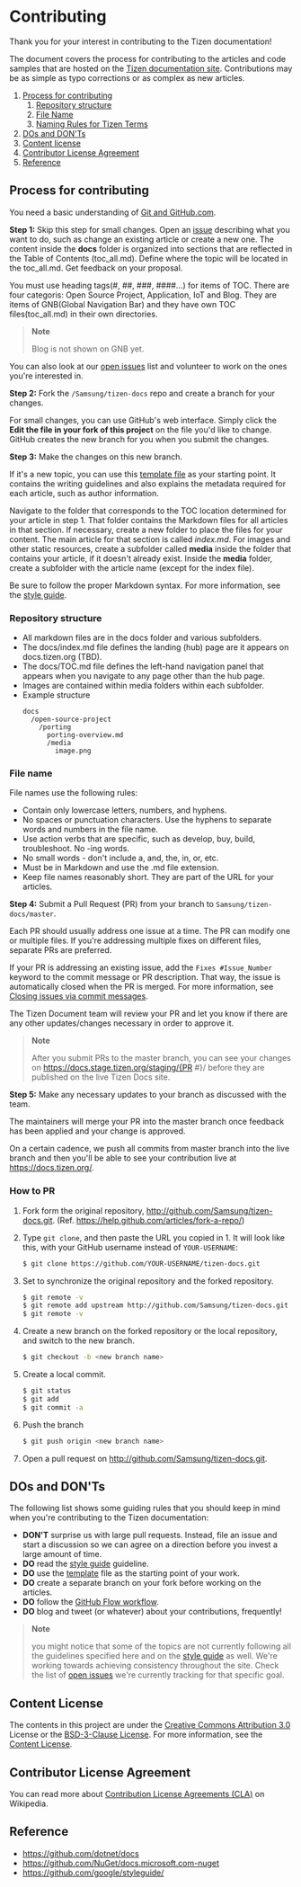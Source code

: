# Contributing

Thank you for your interest in contributing to the Tizen documentation!

The document covers the process for contributing to the articles and code samples that are hosted on the [Tizen documentation site](https://docs.tizen.org/). Contributions may be as simple as typo corrections or as complex as new articles.

1.  [Process for contributing](#process-for-contributing)
    1. [Repository structure](#repository-structure)
    1. [File Name](#file-name)
    1. [Naming Rules for Tizen Terms](./styleguide/naming-rules.md)
1.  [DOs and DON'Ts](#dos-and-donts)
1.  [Content license](#content-license)
1.  [Contributor License Agreement](#contributor-license-agreement)
1.  [Reference](#reference)


## Process for contributing

You need a basic understanding of [Git and GitHub.com](https://guides.github.com/activities/hello-world/).

**Step 1:** Skip this step for small changes. Open an [issue](https://github.com/Samsung/tizen-docs/issues) describing what you want to do, such as change an existing article or create a new one.
The content inside the **docs** folder is organized into sections that are reflected in the Table of Contents (toc_all.md). Define where the topic will be located in the toc_all.md. Get feedback on your proposal.

You must use heading tags(#, ##, ###, ####...) for items of TOC. There are four categoris: Open Source Project, Application, IoT and Blog. They are items of GNB(Global Navigation Bar) and they have own TOC files(toc_all.md) in their own directories.

> **Note**
>
> Blog is not shown on GNB yet.

You can also look at our [open issues](https://github.com/Samsung/tizen-docs/issues) list and volunteer to work on the ones you're interested in.

**Step 2:** Fork the `/Samsung/tizen-docs` repo and create a branch for your changes.

For small changes, you can use GitHub's web interface. Simply click the **Edit the file in your fork of this project** on the file you'd like to change.
GitHub creates the new branch for you when you submit the changes.

**Step 3:** Make the changes on this new branch.

If it's a new topic, you can use this [template file](./styleguide/template-guide.md) as your starting point. It contains the writing guidelines and also explains the metadata required for each article, such as author information.

Navigate to the folder that corresponds to the TOC location determined for your article in step 1.
That folder contains the Markdown files for all articles in that section.
If necessary, create a new folder to place the files for your content. The main article for that section is called *index.md*.
For images and other static resources, create a subfolder called **media** inside the folder that contains your article, if it doesn't already exist. Inside the **media** folder, create a subfolder with the article name (except for the index file).

Be sure to follow the proper Markdown syntax. For more information, see the [style guide](./styleguide/style.md).

### Repository structure

- All markdown files are in the docs folder and various subfolders.
- The docs/index.md file defines the landing (hub) page are it appears on docs.tizen.org (TBD).
- The docs/TOC.md file defines the left-hand navigation panel that appears when you navigate to any page other than the hub page.
- Images are contained within media folders within each subfolder.
- Example structure
  ```
  docs
    /open-source-project
      /porting
        porting-overview.md
        /media
          image.png
  ```

### File name

File names use the following rules:
- Contain only lowercase letters, numbers, and hyphens.
- No spaces or punctuation characters. Use the hyphens to separate words and numbers in the file name.
- Use action verbs that are specific, such as develop, buy, build, troubleshoot. No -ing words.
- No small words - don't include a, and, the, in, or, etc.
- Must be in Markdown and use the .md file extension.
- Keep file names reasonably short. They are part of the URL for your articles.

**Step 4:** Submit a Pull Request (PR) from your branch to `Samsung/tizen-docs/master`.

Each PR should usually address one issue at a time. The PR can modify one or multiple files. If you're addressing multiple fixes on different files, separate PRs are preferred.

If your PR is addressing an existing issue, add the `Fixes #Issue_Number` keyword to the commit message or PR description. That way, the issue is automatically closed when the PR is merged. For more information, see [Closing issues via commit messages](https://help.github.com/articles/closing-issues-via-commit-messages/).

The Tizen Document team will review your PR and let you know if there are any other updates/changes necessary in order to approve it.

> **Note**
>
> After you submit PRs to the master branch, you can see your changes on https://docs.stage.tizen.org/staging/{PR #}/ before they are published on the live Tizen Docs site.

**Step 5:** Make any necessary updates to your branch as discussed with the team.

The maintainers will merge your PR into the master branch once feedback has been applied and your change is approved.

On a certain cadence, we push all commits from master branch into the live branch and then you'll be able to see your contribution live at https://docs.tizen.org/.

### How to PR

1. Fork form the original repository, http://github.com/Samsung/tizen-docs.git.
   (Ref. https://help.github.com/articles/fork-a-repo/)

2. Type `git clone`, and then paste the URL you copied in 1. It will look like this, with your GitHub username instead of `YOUR-USERNAME`:
   ```bash
   $ git clone https://github.com/YOUR-USERNAME/tizen-docs.git
   ```
3. Set to synchronize the original repository and the forked repository.
   ```bash
   $ git remote -v
   $ git remote add upstream http://github.com/Samsung/tizen-docs.git
   $ git remote -v
   ```
4. Create a new branch on the forked repository or the local repository,
   and switch to the new branch.
   ```bash
   $ git checkout -b <new branch name>
   ```
5. Create a local commit.
   ```bash
   $ git status
   $ git add
   $ git commit -a
   ```
6. Push the branch
   ```bash
   $ git push origin <new branch name>
   ```
7. Open a pull request on http://github.com/Samsung/tizen-docs.git.


## DOs and DON'Ts

The following list shows some guiding rules that you should keep in mind when you're contributing to the Tizen documentation:

- **DON'T** surprise us with large pull requests. Instead, file an issue and start a discussion so we can agree on a direction before you invest a large amount of time.
- **DO** read the [style guide](styleguide/style.md) guideline.
- **DO** use the [template](styleguide/template-guide.md) file as the starting point of your work.
- **DO** create a separate branch on your fork before working on the articles.
- **DO** follow the [GitHub Flow workflow](https://guides.github.com/introduction/flow/).
- **DO** blog and tweet (or whatever) about your contributions, frequently!

> **Note**
>
> you might notice that some of the topics are not currently following all the guidelines specified here and on the [style guide](./styleguide/style.md) as well. We're working towards achieving consistency throughout the site. Check the list of [open issues](https://github.com/Samsung/tizen-docs/issues?q=is%3Aissue+is%3Aopen) we're currently tracking for that specific goal.


## Content License

The contents in this project are under the [Creative Commons Attribution 3.0](http://creativecommons.org/licenses/by/3.0/) License or the [BSD-3-Clause License](https://www.tizen.org/bsd-3-clause-license).
For more information, see the [Content License](content-license.md).


## Contributor License Agreement

You can read more about [Contribution License Agreements (CLA)](https://en.wikipedia.org/wiki/Contributor_License_Agreement) on Wikipedia.


## Reference

- https://github.com/dotnet/docs
- https://github.com/NuGet/docs.microsoft.com-nuget
- https://github.com/google/styleguide/
